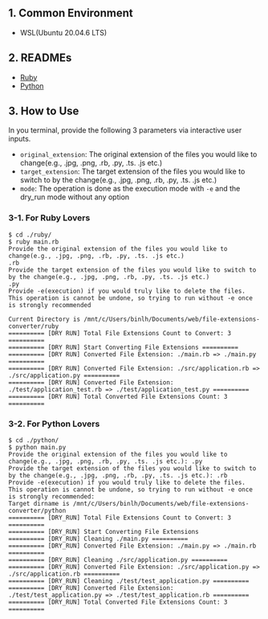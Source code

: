 ## 1. Common Environment

- WSL(Ubuntu 20.04.6 LTS)

## 2. READMEs

- [Ruby](./ruby/README.md)
- [Python](./python/README.md)

## 3. How to Use

In you terminal, provide the following 3 parameters via interactive user inputs.

- `original_extension`: The original extension of the files you would like to change(e.g., .jpg, .png, .rb, .py, .ts. .js etc.)
- `target_extension`: The target extension of the files you would like to switch to by the change(e.g., .jpg, .png, .rb, .py, .ts. .js etc.)
- `mode`: The operation is done as the execution mode with `-e` and the dry_run mode without any option

### 3-1. For Ruby Lovers

```command
$ cd ./ruby/
$ ruby main.rb 
Provide the original extension of the files you would like to change(e.g., .jpg, .png, .rb, .py, .ts. .js etc.)
.rb
Provide the target extension of the files you would like to switch to by the change(e.g., .jpg, .png, .rb, .py, .ts. .js etc.)
.py
Provide -e(execution) if you would truly like to delete the files. This operation is cannot be undone, so trying to run without -e once is strongly recommended

Current Directory is /mnt/c/Users/binlh/Documents/web/file-extensions-converter/ruby
========== [DRY RUN] Total File Extensions Count to Convert: 3 ==========
========== [DRY RUN] Start Converting File Extensions ==========
========== [DRY RUN] Converted File Extension: ./main.rb => ./main.py ==========
========== [DRY RUN] Converted File Extension: ./src/application.rb => ./src/application.py ==========
========== [DRY RUN] Converted File Extension: ./test/application_test.rb => ./test/application_test.py ==========
========== [DRY RUN] Total Converted File Extensions Count: 3 ==========
```

### 3-2. For Python Lovers

```command
$ cd ./python/
$ python main.py
Provide the original extension of the files you would like to change(e.g., .jpg, .png, .rb, .py, .ts. .js etc.): .py
Provide the target extension of the files you would like to switch to by the change(e.g., .jpg, .png, .rb, .py, .ts. .js etc.): .rb
Provide -e(execution) if you would truly like to delete the files. This operation is cannot be undone, so trying to run without -e once is strongly recommended:
Target dirname is /mnt/c/Users/binlh/Documents/web/file-extensions-converter/python
========== [DRY_RUN] Total File Extensions Count to Convert: 3 ==========
========== [DRY_RUN] Start Converting File Extensions
========== [DRY_RUN] Cleaning ./main.py ==========
========== [DRY_RUN] Converted File Extension: ./main.py => ./main.rb ==========
========== [DRY_RUN] Cleaning ./src/application.py ==========
========== [DRY_RUN] Converted File Extension: ./src/application.py => ./src/application.rb ==========
========== [DRY_RUN] Cleaning ./test/test_application.py ==========
========== [DRY_RUN] Converted File Extension: ./test/test_application.py => ./test/test_application.rb ==========
========== [DRY_RUN] Total Converted File Extensions Count: 3 ==========
```
